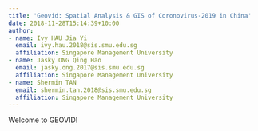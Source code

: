 ```yaml
---
title: 'Geovid: Spatial Analysis & GIS of Coronovirus-2019 in China'
date: 2018-11-28T15:14:39+10:00
author:
- name: Ivy HAU Jia Yi
  email: ivy.hau.2018@sis.smu.edu.sg
  affiliation: Singapore Management University
- name: Jasky ONG Qing Hao
  email: jasky.ong.2017@sis.smu.edu.sg
  affiliation: Singapore Management University
- name: Shermin TAN
  email: shermin.tan.2018@sis.smu.edu.sg
  affiliation: Singapore Management University
---
```


Welcome to GEOVID!